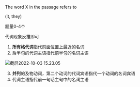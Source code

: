 The word X in the passage refers to

(it, they)



题量0-4个



代词现象反推即可



1. **所有格代词**指代前面位置上最近的名词
2. 后半句的代词主语指代前半句的名词主语



![截屏2022-10-03 15.23.05](https://xingqiu-tuchuang-1256524210.cos.ap-shanghai.myqcloud.com/3978/%E6%88%AA%E5%B1%8F2022-10-03%2015.23.05.png)



3. **并列**的及物动词，第二个动词的代词宾语指代一个动词的名词宾语
4. 代词主语指代前一句话主句中的名词主语

